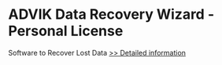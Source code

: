 # ADVIK Data Recovery Wizard - Personal License
Software to Recover Lost Data
[>> Detailed information](https://secure.shareit.com/shareit/product.html?productid=300974490&affiliateid=200057808)